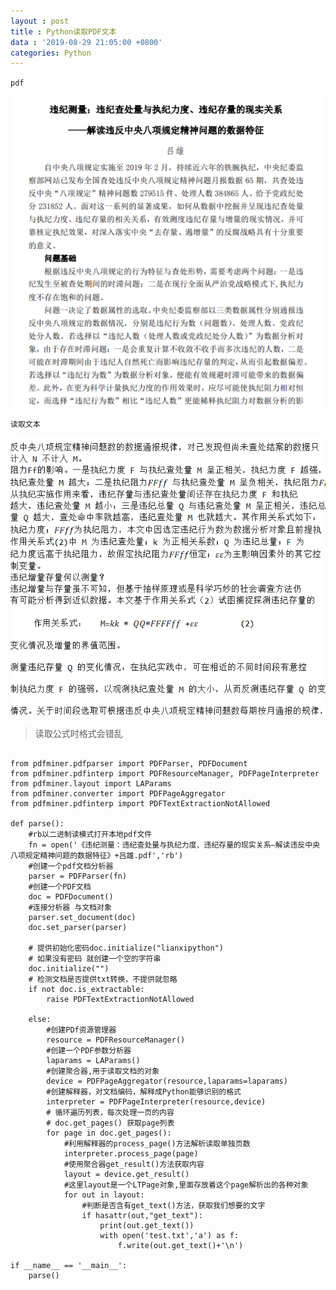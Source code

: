 ```yaml
---
layout : post
title : Python读取PDF文本
data : '2019-08-29 21:05:00 +0800'
categories: Python
---
```

`pdf`

![Python读取pdf-pdf.png](https://raw.githubusercontent.com/lvxiong7zg/lvxiong7zg.github.io/master/_posts/%E6%95%B0%E6%8D%AE%E6%8C%96%E6%8E%98/Python%E8%AF%BB%E5%8F%96PDF%E6%95%B0%E6%8D%AE/Python%E8%AF%BB%E5%8F%96pdf-pdf.png)

`读取文本`
<!-- more -->

![Python读取pdf-文本.png](https://raw.githubusercontent.com/lvxiong7zg/lvxiong7zg.github.io/master/_posts/%E6%95%B0%E6%8D%AE%E6%8C%96%E6%8E%98/Python%E8%AF%BB%E5%8F%96PDF%E6%95%B0%E6%8D%AE/Python%E8%AF%BB%E5%8F%96pdf-%E6%96%87%E6%9C%AC.png)

>读取公式时格式会错乱

````YMAL

from pdfminer.pdfparser import PDFParser, PDFDocument
from pdfminer.pdfinterp import PDFResourceManager, PDFPageInterpreter
from pdfminer.layout import LAParams
from pdfminer.converter import PDFPageAggregator
from pdfminer.pdfinterp import PDFTextExtractionNotAllowed

def parse():
    #rb以二进制读模式打开本地pdf文件
    fn = open('《违纪测量：违纪查处量与执纪力度、违纪存量的现实关系—解读违反中央八项规定精神问题的数据特征》+吕雄.pdf','rb')
    #创建一个pdf文档分析器
    parser = PDFParser(fn)
    #创建一个PDF文档
    doc = PDFDocument()
    #连接分析器 与文档对象
    parser.set_document(doc)
    doc.set_parser(parser)

    # 提供初始化密码doc.initialize("lianxipython")
    # 如果没有密码 就创建一个空的字符串
    doc.initialize("")
    # 检测文档是否提供txt转换，不提供就忽略
    if not doc.is_extractable:
        raise PDFTextExtractionNotAllowed

    else:
        #创建PDf资源管理器
        resource = PDFResourceManager()
        #创建一个PDF参数分析器
        laparams = LAParams()
        #创建聚合器,用于读取文档的对象
        device = PDFPageAggregator(resource,laparams=laparams)
        #创建解释器，对文档编码，解释成Python能够识别的格式
        interpreter = PDFPageInterpreter(resource,device)
        # 循环遍历列表，每次处理一页的内容
        # doc.get_pages() 获取page列表
        for page in doc.get_pages():
            #利用解释器的process_page()方法解析读取单独页数
            interpreter.process_page(page)
            #使用聚合器get_result()方法获取内容
            layout = device.get_result()
            #这里layout是一个LTPage对象,里面存放着这个page解析出的各种对象
            for out in layout:
                #判断是否含有get_text()方法，获取我们想要的文字
                if hasattr(out,"get_text"):
                    print(out.get_text())
                    with open('test.txt','a') as f:
                        f.write(out.get_text()+'\n')

if __name__ == '__main__':
    parse()
    
````
